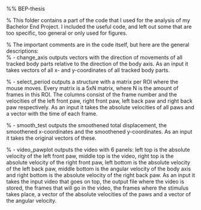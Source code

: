 %% BEP-thesis

% This folder contains a part of the code that I used for the analysis of my Bachelor End Project. I included the useful code, and left out some that are too specific, too general or only used for figures.

% The important comments are in the code itself, but here are the general descriptions:     
% - change_axis outputs vectors with the direction of movements of all tracked body parts relative to the direction of the body axis. As an input it takes vectors of all x- and y-coordinates of all tracked body parts.

% - select_period outputs a structure with a matrix per ROI where the mouse moves. Every matrix is a 5xN matrix, where N is the amount of frames in this ROI. The columns consist of the frame number and the velocities of the left front paw, right front paw, left back paw and right back paw respectively. As an input it takes the absolute velocities of all paws and a vector with the time of each frame.

% - smooth_test outputs the smoothened total displacement, the smoothened x-coordinates and the smoothened y-coordinates. As an input it takes the original vectors of these.

% - video_pawplot outputs the video with 6 panels: left top is the absolute velocity of the left front paw, middle top is the video, right top is the absolute velocity of the right front paw, left bottom is the absolute velocity of the left back paw, middle bottom is the angular velocity of the body axis and right bottom is the absolute velocity of the right back paw. As an input it takes the input video that goes on top, the output file where the video is stored, the frames that will go in the video, the frames where the stimulus takes place, a vector of the absolute velocities of the paws and a vector of the angular velocity.
